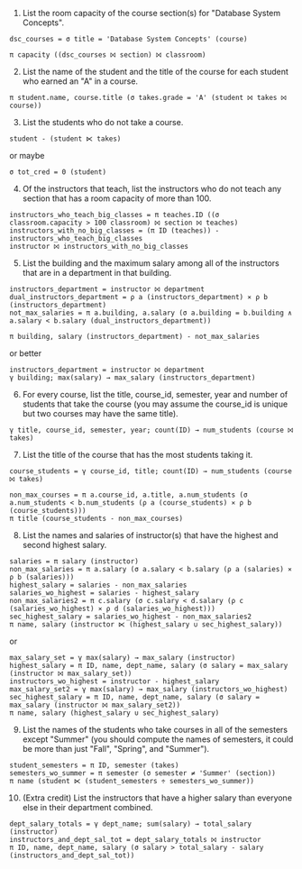 
1. List the room capacity of the course section(s) for "Database System Concepts".
```
dsc_courses = σ title = 'Database System Concepts' (course)

π capacity ((dsc_courses ⨝ section) ⨝ classroom)
```

2. List the name of the student and the title of the course for each student who earned an "A" in a course.
```
π student.name, course.title (σ takes.grade = 'A' (student ⨝ takes ⨝ course))
```

3. List the students who do not take a course.
```
student - (student ⋉ takes)
```
or maybe
```
σ tot_cred = 0 (student)
```

4. Of the instructors that teach, list the instructors who do not teach any section that has a room capacity of more than 100.
```
instructors_who_teach_big_classes = π teaches.ID ((σ classroom.capacity > 100 classroom) ⨝ section ⨝ teaches)
instructors_with_no_big_classes = (π ID (teaches)) - instructors_who_teach_big_classes
instructor ⨝ instructors_with_no_big_classes
```

5. List the building and the maximum salary among all of the instructors that are in a department in that building.
```
instructors_department = instructor ⨝ department
dual_instructors_department = ρ a (instructors_department) ⨯ ρ b (instructors_department)
not_max_salaries = π a.building, a.salary (σ a.building = b.building ∧ a.salary < b.salary (dual_instructors_department))

π building, salary (instructors_department) - not_max_salaries
```
or better
```
instructors_department = instructor ⨝ department
γ building; max(salary) → max_salary (instructors_department)
```

6. For every course, list the title, course_id, semester, year and number of students that take the course (you may assume the course_id is unique but two courses may have the same title).
```
γ title, course_id, semester, year; count(ID) → num_students (course ⨝ takes)
```

7. List the title of the course that has the most students taking it.
```
course_students = γ course_id, title; count(ID) → num_students (course ⨝ takes)
 
non_max_courses = π a.course_id, a.title, a.num_students (σ a.num_students < b.num_students (ρ a (course_students) ⨯ ρ b (course_students)))
π title (course_students - non_max_courses)
```

8. List the names and salaries of instructor(s) that have the highest and second highest salary.
```
salaries = π salary (instructor)
non_max_salaries = π a.salary (σ a.salary < b.salary (ρ a (salaries) ⨯ ρ b (salaries)))
highest_salary = salaries - non_max_salaries
salaries_wo_highest = salaries - highest_salary
non_max_salaries2 = π c.salary (σ c.salary < d.salary (ρ c (salaries_wo_highest) ⨯ ρ d (salaries_wo_highest)))
sec_highest_salary = salaries_wo_highest - non_max_salaries2
π name, salary (instructor ⋉ (highest_salary ∪ sec_highest_salary))
```
or
```
max_salary_set = γ max(salary) → max_salary (instructor)
highest_salary = π ID, name, dept_name, salary (σ salary = max_salary (instructor ⨝ max_salary_set))
instructors_wo_highest = instructor - highest_salary
max_salary_set2 = γ max(salary) → max_salary (instructors_wo_highest)
sec_highest_salary = π ID, name, dept_name, salary (σ salary = max_salary (instructor ⨝ max_salary_set2))
π name, salary (highest_salary ∪ sec_highest_salary)
```

9. List the names of the students who take courses in all of the semesters except "Summer" (you should compute the names of semesters, it could be more than just "Fall", "Spring", and "Summer").
```
student_semesters = π ID, semester (takes)
semesters_wo_summer = π semester (σ semester ≠ 'Summer' (section))
π name (student ⋉ (student_semesters ÷ semesters_wo_summer))
```

10. (Extra credit) List the instructors that have a higher salary than everyone else in their department combined.
```
dept_salary_totals = γ dept_name; sum(salary) → total_salary (instructor)
instructors_and_dept_sal_tot = dept_salary_totals ⨝ instructor
π ID, name, dept_name, salary (σ salary > total_salary - salary (instructors_and_dept_sal_tot))
```
